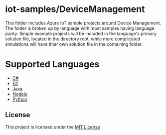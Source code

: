 # iot-samples/DeviceManagement
This folder includes Azure IoT sample projects around Device Management.  The folder
is broken up by language with most samples having language parity.  Simple example 
projects will be included in the language's primary solution file, located in the 
directory root, while more complicated simulations will have thier own solution file 
in the containing folder.

# Supported Languages
* [C#](/DeviceManagement/csharp/README.md)
* [F#](/DeviceManagement/fsharp/README.md)
* [Java](/DeviceManagement/java/README.md)
* [Nodejs](/DeviceManagement/nodejs/README.md)
* [Python](/DeviceManagement/python/README.md) 

## License
This project is licensed under the [MIT License](LICENSE.txt)